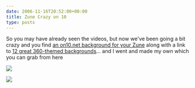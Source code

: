 ```yaml
---
date: 2006-11-16T20:52:00+00:00
title: Zune Crazy on 10
type: posts
---
```

So you may have already seen the videos, but now we've been going a bit crazy and you find [an on10.net background for your Zune](http://on10.net/Blogs/duncan/10-background-for-your-zune/) along with a link to [12 great 360-themed backgrounds](http://on10.net/Blogs/duncan/new-xbox-360-themed-backgrounds-for-your-zune/)... and I went and made my own which you can grab from here

 ![](http://www.on10.net/images/blogs/Halo3Zune.jpg)



![](http://www.on10.net/images/blogs/OblivionZune.jpg)
